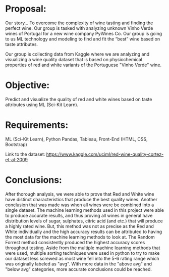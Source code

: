 # Proposal:

Our story…
To overcome the complexity of wine tasting and finding the perfect wine. Our group is tasked with analyzing unknown Vinho Verde wines of Portugal for a new wine company PyWines Co. Our group is going to us ML technology and modeling to find and fit the “best” wine based on taste attributes.     


Our group is collecting data from Kaggle where we are analyzing and visualizing a wine quality dataset that is based on physiochemical properties of red and white variants of the Portuguese "Vinho Verde" wine. 

# Objective:

Predict and visualize the quality of red and white wines based on taste attributes using ML (Sci-Kit Learn).

# Requirements:

ML (Sci-Kit Learn), Python Pandas, Tableau, Front-End (HTML, CSS, Bootstrap) 

Link to the dataset:
https://www.kaggle.com/uciml/red-wine-quality-cortez-et-al-2009 

# Conclusions:

After thorough analysis, we were able to prove that Red and White wine have distinct characteristics that produce the best quality wines.  Another conclusion that was made was when all wines were be combined into a single dataset. The machine learning methods used in this project were able to produce accurate results, and thus proving all wines in general have distribution levels of sugar, sulphates, citric acid (and etc.) that will produce a highly rated wine. But, this method was not as precise as the Red and White individually and the high accuracy results can be attributed to having the most data for the machine learning methods to look at. The Random Forrest method consistently produced the highest accuracy scores throughout testing. Aside from the multiple machine learning methods that were used, multiple sorting techniques were used in python to try to make our dataset less screwed as most wine fell into the 5-6 rating range which was originally labeled as "avg". With more data in the "above avg" and "below avg" categories, more accurate conclusions could be reached. 
